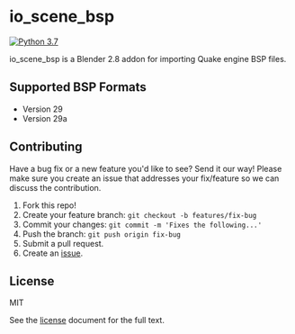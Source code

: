 # io_scene_bsp

[![Python 3.7](https://img.shields.io/badge/python-3.7-blue.svg)]()

io_scene_bsp is a Blender 2.8 addon for importing Quake engine BSP files.

## Supported BSP Formats
- Version 29
- Version 29a

## Contributing
Have a bug fix or a new feature you'd like to see? Send it our way! Please make sure you create an issue that addresses your fix/feature so we can discuss the contribution.

1. Fork this repo!
2. Create your feature branch: `git checkout -b features/fix-bug`
3. Commit your changes: `git commit -m 'Fixes the following...'`
4. Push the branch: `git push origin fix-bug`
5. Submit a pull request.
6. Create an [issue](https://github.com/joshuaskelly/io_scene_bsp/issues/new).

## License
MIT

See the [license](./LICENSE) document for the full text.
